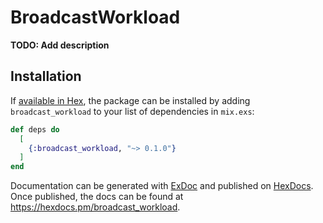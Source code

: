 # BroadcastWorkload

**TODO: Add description**

## Installation

If [available in Hex](https://hex.pm/docs/publish), the package can be installed
by adding `broadcast_workload` to your list of dependencies in `mix.exs`:

```elixir
def deps do
  [
    {:broadcast_workload, "~> 0.1.0"}
  ]
end
```

Documentation can be generated with [ExDoc](https://github.com/elixir-lang/ex_doc)
and published on [HexDocs](https://hexdocs.pm). Once published, the docs can
be found at <https://hexdocs.pm/broadcast_workload>.

